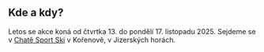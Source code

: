 
## Kde a kdy?

Letos se akce koná od čtvrtka 13. do pondělí 17. listopadu 2025. Sejdeme se v [Chatě Sport Ski](https://www.chata-sport-ski.cz/) v Kořenově, v Jizerských horách.
